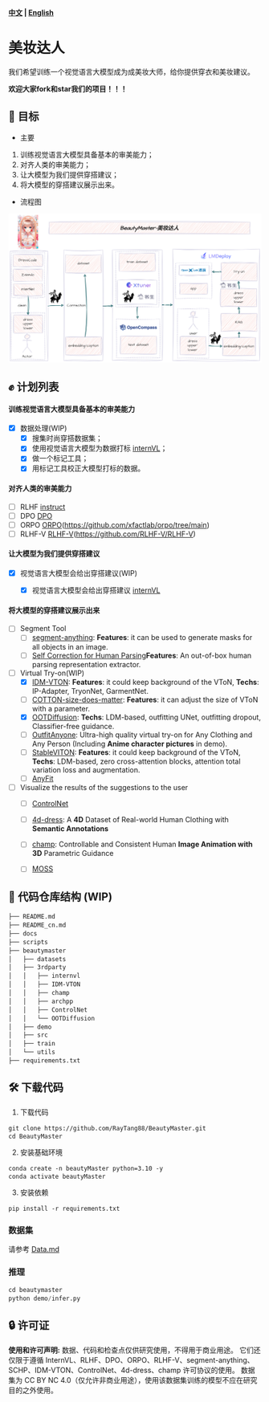 **[中文](README.md) | [English](README_en.md)**
# 美妆达人

我们希望训练一个视觉语言大模型成为成美妆大师，给你提供穿衣和美妆建议。

**欢迎大家fork和star我们的项目！！！**

## 💪 目标

- 主要
1. 训练视觉语言大模型具备基本的审美能力；
2. 对齐人类的审美能力；
3. 让大模型为我们提供穿搭建议；
4. 将大模型的穿搭建议展示出来。

- 流程图

<p align="center">
    <img src="./assets/BeautyMaster.png" alt="alt text">
</p>


## ✊ 计划列表

#### 训练视觉语言大模型具备基本的审美能力
- [x] 数据处理(WIP)
  - [x] 搜集时尚穿搭数据集；
  - [x] 使用视觉语言大模型为数据打标 [internVL](https://internvl.opengvlab.com/)；
  - [x] 做一个标记工具；
  - [x] 用标记工具校正大模型打标的数据。

#### 对齐人类的审美能力

- [ ] RLHF [instruct](https://arxiv.org/pdf/2203.02155.pdf)
- [ ] DPO [DPO](https://arxiv.org/abs/2305.18290)
- [ ] ORPO [ORPO](https://arxiv.org/abs/2403.07691)(https://github.com/xfactlab/orpo/tree/main)
- [ ] RLHF-V [RLHF-V](https://arxiv.org/abs/2312.00849)(https://github.com/RLHF-V/RLHF-V)

#### 让大模型为我们提供穿搭建议
- [x] 视觉语言大模型会给出穿搭建议(WIP)
  - [x] 视觉语言大模型会给出穿搭建议 [internVL](https://internvl.opengvlab.com/)


#### 将大模型的穿搭建议展示出来

- [ ] Segment Tool
  - [ ] [segment-anything](https://github.com/facebookresearch/segment-anything): **Features**: it can be used to generate masks for all objects in an image.
  - [ ] [Self Correction for Human Parsing](https://github.com/TannedCung/SCHP)**Features**: An out-of-box human parsing representation extractor.
- [ ] Virtual Try-on(WIP)
  - [x] [IDM-VTON](https://github.com/yisol/IDM-VTON): **Features**: it could keep background of the VToN, **Techs**: IP-Adapter, TryonNet, GarmentNet.
  - [ ] [COTTON-size-does-matter](https://github.com/cotton6/COTTON-size-does-matter): **Features**: it can adjust the size of VToN with a parameter.
  - [x] [OOTDiffusion](https://github.com/levihsu/OOTDiffusion): **Techs**: LDM-based, outfitting UNet, outfitting dropout, Classifier-free guidance.
  - [ ] [OutfitAnyone](https://github.com/HumanAIGC/OutfitAnyone): Ultra-high quality virtual try-on for Any Clothing and Any Person (Including **Anime character pictures** in demo).
  - [ ] [StableVITON](https://github.com/rlawjdghek/StableVITON): **Features**: it could keep background of the VToN, **Techs**: LDM-based, zero cross-attention blocks, attention total variation loss and augmentation.
  - [ ] [AnyFit](https://colorful-liyu.github.io/anyfit-page/)

- [ ] Visualize the results of the suggestions to the user
  - [ ] [ControlNet](https://github.com/lllyasviel/ControlNet)
  - [ ] [4d-dress](https://github.com/eth-ait/4d-dress): A **4D** Dataset of Real-world Human Clothing with **Semantic Annotations**
  - [ ] [champ](https://github.com/fudan-generative-vision/champ): Controllable and Consistent Human **Image Animation with 3D** Parametric Guidance
  - [ ] [MOSS](https://github.com/3DHumanRehab/MOSS)


## 📂 代码仓库结构 (WIP)

```Bash
├── README.md
├── README_cn.md
├── docs
├── scripts
├── beautymaster
│   ├── datasets
│   ├── 3rdparty
│   │   ├── internvl
│   │   ├── IDM-VTON                     
│   │   ├── champ
│   │   ├── archpp
│   │   ├── ControlNet
│   │   └── OOTDiffusion
│   ├── demo
│   ├── src
│   ├── train     
│   └── utils
├── requirements.txt
```

## 🛠️ 下载代码

1. 下载代码
```
git clone https://github.com/RayTang88/BeautyMaster.git
cd BeautyMaster
```
2. 安装基础环境
```
conda create -n beautyMaster python=3.10 -y
conda activate beautyMaster

```
3. 安装依赖
```
pip install -r requirements.txt

```


### 数据集
请参考 [Data.md](docs/Data.md)


### 推理

```Python
cd beautymaster
python demo/infer.py 
```

## 🔒 许可证
**使用和许可声明:** 数据、代码和检查点仅供研究使用，不得用于商业用途。 它们还仅限于遵循 InternVL、RLHF、DPO、ORPO、RLHF-V、segment-anything、SCHP、IDM-VTON、ControlNet、4d-dress、champ 许可协议的使用。 数据集为 CC BY NC 4.0（仅允许非商业用途），使用该数据集训练的模型不应在研究目的之外使用。

